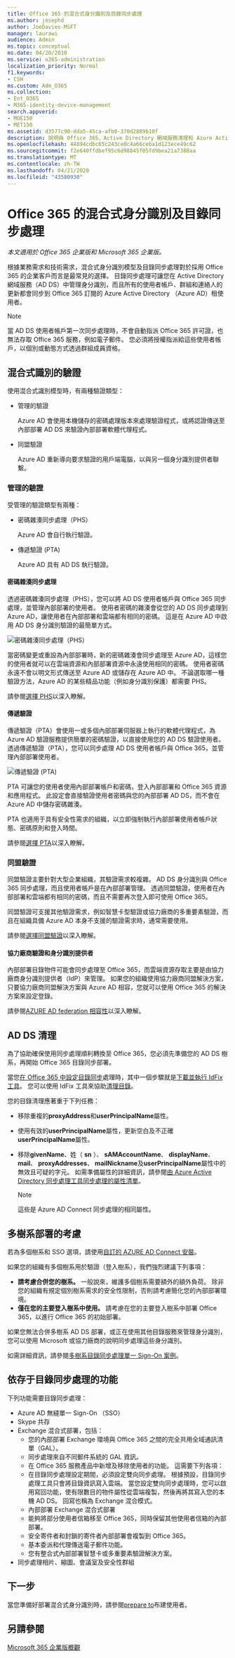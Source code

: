 ```yaml
---
title: Office 365 的混合式身分識別及目錄同步處理
ms.author: josephd
author: JoeDavies-MSFT
manager: laurawi
audience: Admin
ms.topic: conceptual
ms.date: 04/20/2010
ms.service: o365-administration
localization_priority: Normal
f1.keywords:
- CSH
ms.custom: Adm_O365
ms.collection:
- Ent_O365
- M365-identity-device-management
search.appverid:
- MOE150
- MET150
ms.assetid: d3577c90-dda5-45ca-afb0-370d2889b10f
description: 說明與 Office 365、Active Directory 網域服務清理和 Azure Active Directory Connect 工具的目錄同步處理。
ms.openlocfilehash: 44894cdbc65c243ce0c4a66ceba1d123ece49c62
ms.sourcegitcommit: f2e640ffdbef95c6d98845f85fd9bea21a7388aa
ms.translationtype: MT
ms.contentlocale: zh-TW
ms.lasthandoff: 04/21/2020
ms.locfileid: "43580930"
---
```

# <a name="hybrid-identity-and-directory-synchronization-for-office-365"></a>Office 365 的混合式身分識別及目錄同步處理

*本文適用於 Office 365 企業版和 Microsoft 365 企業版。*

根據業務需求和技術需求，混合式身分識別模型及目錄同步處理對於採用 Office 365 的企業客戶而言是最常見的選擇。 目錄同步處理可讓您在 Active Directory 網域服務（AD DS）中管理身分識別，而且所有的使用者帳戶、群組和連絡人的更新都會同步到 Office 365 訂閱的 Azure Active Directory （Azure AD）租使用者。

>[!Note]
>當 AD DS 使用者帳戶第一次同步處理時，不會自動指派 Office 365 許可證，也無法存取 Office 365 服務，例如電子郵件。 您必須將授權指派給這些使用者帳戶，以個別或動態方式透過群組成員資格。
>

## <a name="authentication-for-hybrid-identity"></a>混合式識別的驗證

使用混合式識別模型時，有兩種驗證類型：

- 管理的驗證

  Azure AD 會使用本機儲存的密碼處理版本來處理驗證程式，或將認證傳送至內部部署 AD DS 來驗證內部部署軟體代理程式。

- 同盟驗證

  Azure AD 重新導向要求驗證的用戶端電腦，以與另一個身分識別提供者聯繫。

### <a name="managed-authentication"></a>管理的驗證

受管理的驗證類型有兩種：

- 密碼雜湊同步處理（PHS）

  Azure AD 會自行執行驗證。

- 傳遞驗證 (PTA)

  Azure AD 具有 AD DS 執行驗證。


#### <a name="password-hash-synchronization"></a>密碼雜湊同步處理

透過密碼雜湊同步處理（PHS），您可以將 AD DS 使用者帳戶與 Office 365 同步處理，並管理內部部署的使用者。 使用者密碼的雜湊會從您的 AD DS 同步處理到 Azure AD，讓使用者在內部部署和雲端都有相同的密碼。 這是在 Azure AD 中啟用 AD DS 身分識別驗證的最簡單方式。 

![密碼雜湊同步處理（PHS）](./media/plan-for-directory-synchronization/phs-authentication.png)

當密碼變更或重設為內部部署時，新的密碼雜湊會同步處理至 Azure AD，這樣您的使用者就可以在雲端資源和內部部署資源中永遠使用相同的密碼。 使用者密碼永遠不會以明文形式傳送至 Azure AD 或儲存在 Azure AD 中。 不論選取哪一種驗證方法，Azure AD 的某些精品功能（例如身分識別保護）都需要 PHS。
  
請參閱[選擇 PHS](https://docs.microsoft.com/azure/active-directory/hybrid/choose-ad-authn)以深入瞭解。
  
#### <a name="pass-through-authentication"></a>傳遞驗證

傳遞驗證（PTA）會使用一或多個內部部署伺服器上執行的軟體代理程式，為 Azure AD 驗證服務提供簡單的密碼驗證，以直接使用您的 AD DS 驗證使用者。 透過傳遞驗證（PTA），您可以同步處理 AD DS 使用者帳戶與 Office 365，並管理內部部署使用者。 

![傳遞驗證 (PTA)](./media/plan-for-directory-synchronization/pta-authentication.png)

PTA 可讓您的使用者使用內部部署帳戶和密碼，登入內部部署和 Office 365 資源和應用程式。 此設定會直接驗證使用者密碼與您的內部部署 AD DS，而不會在 Azure AD 中儲存密碼雜湊。 

PTA 也適用于具有安全性需求的組織，以立即強制執行內部部署使用者帳戶狀態、密碼原則和登入時間。 
  
請參閱[選擇 PTA](https://docs.microsoft.com/azure/active-directory/hybrid/choose-ad-authn)以深入瞭解。
  
### <a name="federated-authentication"></a>同盟驗證

同盟驗證主要針對大型企業組織，其驗證需求較複雜。 AD DS 身分識別與 Office 365 同步處理，而且使用者帳戶是在內部部署管理。 透過同盟驗證，使用者在內部部署和雲端都有相同的密碼，而且不需要再次登入即可使用 Office 365。 

同盟驗證可支援其他驗證需求，例如智慧卡型驗證或協力廠商的多重要素驗證，而且在組織具備 Azure AD 本身不支援的驗證需求時，通常需要使用。
 
請參閱[選擇同盟驗證](https://docs.microsoft.com/azure/active-directory/hybrid/choose-ad-authn)以深入瞭解。
  
#### <a name="third-party-authentication-and-identity-providers"></a>協力廠商驗證和身分識別提供者

內部部署目錄物件可能會同步處理至 Office 365，而雲端資源存取主要是由協力廠商身分識別提供者（IdP）來管理。 如果您的組織使用協力廠商同盟解決方案，只要協力廠商同盟解決方案與 Azure AD 相容，您就可以使用 Office 365 的解決方案來設定登錄。
  
請參閱[AZURE AD federation 相容性](https://docs.microsoft.com/azure/active-directory/connect/active-directory-aadconnect-federation-compatibility)以深入瞭解。
  
## <a name="ad-ds-cleanup"></a>AD DS 清理

為了協助確保使用同步處理順利轉換至 Office 365，您必須先準備您的 AD DS 樹系，再開始 Office 365 目錄同步部署。
  
當您[在 Office 365 中設定目錄同步](set-up-directory-synchronization.md)處理時，其中一個步驟就是[下載並執行 IdFix 工具](install-and-run-idfix.md)。 您可以使用 IdFix 工具來協助[清理目錄](prepare-directory-attributes-for-synch-with-idfix.md)。
  
您的目錄清理應著重于下列任務：

- 移除重複的**proxyAddress**和**userPrincipalName**屬性。
- 使用有效的**userPrincipalName**屬性，更新空白及不正確**userPrincipalName**屬性。
- 移除**givenName**、姓（ **sn** ）、 **sAMAccountName**、 **displayName**、 **mail**、 **proxyAddresses**、 **mailNickname**及**userPrincipalName**屬性中的無效且可疑的字元。 如需準備屬性的詳細資訊，請參閱[由 Azure Active Directory 同步處理工具同步處理的屬性清單](https://go.microsoft.com/fwlink/p/?LinkId=396719)。

    > [!NOTE]
    > 這些是 Azure AD Connect 同步處理的相同屬性。 
  
## <a name="multi-forest-deployment-considerations"></a>多樹系部署的考慮

若為多個樹系和 SSO 選項，請使用[自訂的 AZURE AD Connect 安裝](https://go.microsoft.com/fwlink/p/?LinkId=698430)。
  
如果您的組織有多個樹系用於驗證（登入樹系），我們強烈建議下列事項：
  
- **請考慮合併您的樹系。** 一般說來，維護多個樹系需要額外的額外負荷。 除非您的組織有規定個別樹系需求的安全性限制，否則請考慮簡化您的內部部署環境。
- **僅在您的主要登入樹系中使用。** 請考慮在您的主要登入樹系中部署 Office 365，以進行 Office 365 的初始部署。 

如果您無法合併多樹系 AD DS 部署，或正在使用其他目錄服務來管理身分識別，您可以使用 Microsoft 或協力廠商的說明同步處理這些身分識別。
  
如需詳細資訊，請參閱[多樹系目錄同步處理單一 Sign-On 案例](https://go.microsoft.com/fwlink/p/?LinkId=525321)。
  
## <a name="features-that-are-dependent-on-directory-synchronization"></a>依存于目錄同步處理的功能
  
下列功能需要目錄同步處理：
  
- Azure AD 無縫單一 Sign-On （SSO）
- Skype 共存
- Exchange 混合式部署，包括：
  - 您的內部部署 Exchange 環境與 Office 365 之間的完全共用全域通訊清單（GAL）。
  - 同步處理來自不同郵件系統的 GAL 資訊。
  - 在 Office 365 服務產品中新增及移除使用者的功能。 這需要下列各項：
  - 在目錄同步處理設定期間，必須設定雙向同步處理。 根據預設，目錄同步處理工具只會將目錄資訊寫入雲端。 當您設定雙向同步處理時，您可以啟用寫回功能，使有限數目的物件屬性從雲端複製，然後再將其寫入您的本機 AD DS。 回寫也稱為 Exchange 混合模式。 
  - 內部部署 Exchange 混合式部署
  - 能夠將部分使用者信箱移至 Office 365，同時保留其他使用者信箱的內部部署。
  - 安全寄件者和封鎖的寄件者內部部署會複製到 Office 365。
  - 基本委派和代理傳送電子郵件功能。
  - 您有整合式內部部署智慧卡或多重要素驗證解決方案。
- 同步處理相片、縮圖、會議室及安全性群組

## <a name="next-step"></a>下一步

當您準備好部署混合式身分識別時，請參閱[prepare to](prepare-for-directory-synchronization.md)布建使用者。
  
## <a name="see-also"></a>另請參閱

[Microsoft 365 企業版概觀](https://docs.microsoft.com/microsoft-365/enterprise/microsoft-365-overview)

